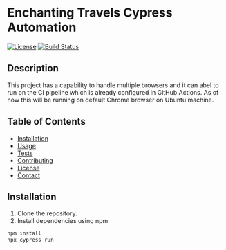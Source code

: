 # Enchanting Travels Cypress Automation

[![License](https://img.shields.io/badge/license-MIT-blue.svg)](LICENSE)
[![Build Status](https://travis-ci.org/yourusername/projectname.svg?branch=master)](https://github.com/Sunil-Kumar-M/Cypress-EnchantingTravels/tree/main)

## Description

This project has a capability to handle multiple browsers and it can abel to run on the CI pipeline which is already configured in GitHub Actions. As of now this will be running on default Chrome browser on Ubuntu machine.

## Table of Contents

- [Installation](#installation)
- [Usage](#usage)
- [Tests](#tests)
- [Contributing](#contributing)
- [License](#license)
- [Contact](#contact)

## Installation

1. Clone the repository.
2. Install dependencies using npm:

```bash
npm install
npx cypress run
